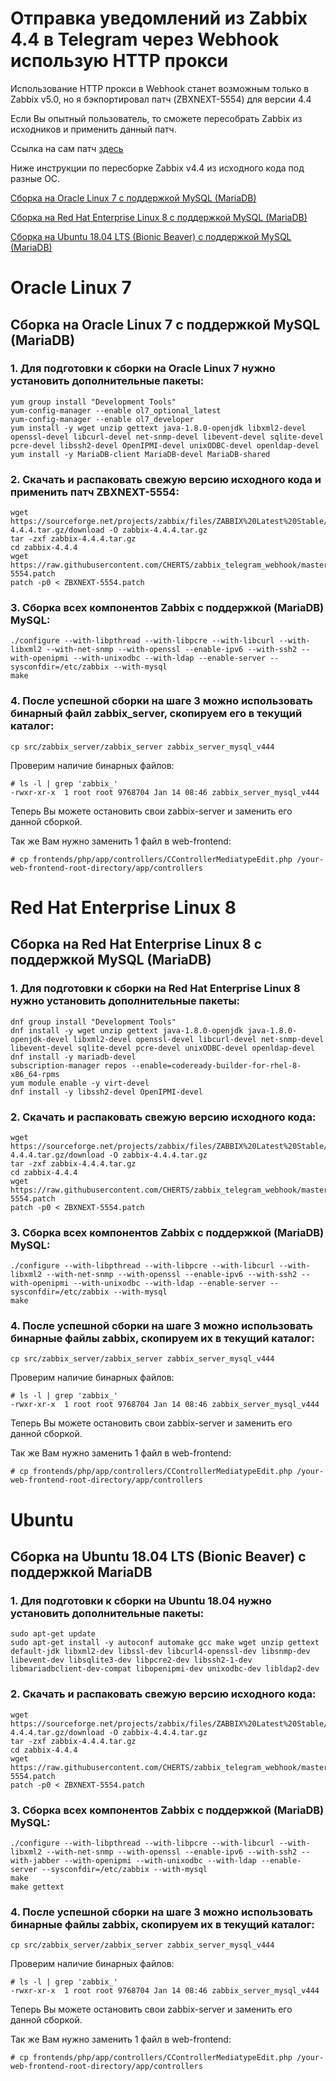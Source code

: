 # Отправка уведомлений из Zabbix 4.4 в Telegram через Webhook использую HTTP прокси

Использование HTTP прокси в Webhook станет возможным только в Zabbix v5.0, но я бэкпортировал патч (ZBXNEXT-5554) для версии 4.4

Если Вы опытный пользователь, то сможете пересобрать Zabbix из исходников и применить данный патч.

Сcылка на сам патч [здесь](https://github.com/CHERTS/zabbix_telegram_webhook/tree/master/patch)

Ниже инструкции по пересборке Zabbix v4.4 из исходного кода под разные ОС.

[Сборка на Oracle Linux 7 с поддержкой MySQL (MariaDB)](#oracle-linux-7)

[Сборка на Red Hat Enterprise Linux 8 с поддержкой MySQL (MariaDB)](#red-hat-enterprise-linux-8)

[Сборка на Ubuntu 18.04 LTS (Bionic Beaver) с поддержкой MySQL (MariaDB)](#ubuntu)

# Oracle Linux 7
## Сборка на Oracle Linux 7 с поддержкой MySQL (MariaDB)

### 1. Для подготовки к сборки на Oracle Linux 7 нужно установить дополнительные пакеты:

~~~~
yum group install "Development Tools"
yum-config-manager --enable ol7_optional_latest
yum-config-manager --enable ol7_developer
yum install -y wget unzip gettext java-1.8.0-openjdk libxml2-devel openssl-devel libcurl-devel net-snmp-devel libevent-devel sqlite-devel pcre-devel libssh2-devel OpenIPMI-devel unixODBC-devel openldap-devel
yum install -y MariaDB-client MariaDB-devel MariaDB-shared
~~~~

### 2. Скачать и распаковать свежую версию исходного кода и применить патч ZBXNEXT-5554:

~~~~
wget https://sourceforge.net/projects/zabbix/files/ZABBIX%20Latest%20Stable/4.4.4/zabbix-4.4.4.tar.gz/download -O zabbix-4.4.4.tar.gz
tar -zxf zabbix-4.4.4.tar.gz
cd zabbix-4.4.4
wget https://raw.githubusercontent.com/CHERTS/zabbix_telegram_webhook/master/patch/ZBXNEXT-5554.patch
patch -p0 < ZBXNEXT-5554.patch
~~~~

### 3. Сборка всех компонентов Zabbix с поддержкой (MariaDB) MySQL:

~~~~
./configure --with-libpthread --with-libpcre --with-libcurl --with-libxml2 --with-net-snmp --with-openssl --enable-ipv6 --with-ssh2 --with-openipmi --with-unixodbc --with-ldap --enable-server --sysconfdir=/etc/zabbix --with-mysql
make
~~~~

### 4. После успешной сборки на шаге 3 можно использовать бинарный файл zabbix_server, скопируем его в текущий каталог:

~~~~
cp src/zabbix_server/zabbix_server zabbix_server_mysql_v444
~~~~

Проверим наличие бинарных файлов:

~~~~
# ls -l | grep 'zabbix_'
-rwxr-xr-x  1 root root 9768704 Jan 14 08:46 zabbix_server_mysql_v444
~~~~

Теперь Вы можете остановить свои zabbix-server и заменить его данной сборкой.

Так же Вам нужно заменить 1 файл в web-frontend:
~~~~
# cp frontends/php/app/controllers/CControllerMediatypeEdit.php /your-web-frontend-root-directory/app/controllers
~~~~

# Red Hat Enterprise Linux 8
## Сборка на Red Hat Enterprise Linux 8 с поддержкой MySQL (MariaDB)

### 1. Для подготовки к сборки на Red Hat Enterprise Linux 8 нужно установить дополнительные пакеты:

~~~~
dnf group install "Development Tools"
dnf install -y wget unzip gettext java-1.8.0-openjdk java-1.8.0-openjdk-devel libxml2-devel openssl-devel libcurl-devel net-snmp-devel libevent-devel sqlite-devel pcre-devel unixODBC-devel openldap-devel
dnf install -y mariadb-devel
subscription-manager repos --enable=codeready-builder-for-rhel-8-x86_64-rpms 
yum module enable -y virt-devel 
dnf install -y libssh2-devel OpenIPMI-devel
~~~~

### 2. Скачать и распаковать свежую версию исходного кода:

~~~~
wget https://sourceforge.net/projects/zabbix/files/ZABBIX%20Latest%20Stable/4.4.4/zabbix-4.4.4.tar.gz/download -O zabbix-4.4.4.tar.gz
tar -zxf zabbix-4.4.4.tar.gz
cd zabbix-4.4.4
wget https://raw.githubusercontent.com/CHERTS/zabbix_telegram_webhook/master/patch/ZBXNEXT-5554.patch
patch -p0 < ZBXNEXT-5554.patch
~~~~

### 3. Сборка всех компонентов Zabbix с поддержкой (MariaDB) MySQL:

~~~~
./configure --with-libpthread --with-libpcre --with-libcurl --with-libxml2 --with-net-snmp --with-openssl --enable-ipv6 --with-ssh2 --with-openipmi --with-unixodbc --with-ldap --enable-server --sysconfdir=/etc/zabbix --with-mysql
make
~~~~

### 4. После успешной сборки на шаге 3 можно использовать бинарные файлы zabbix, скопируем их в текущий каталог:

~~~~
cp src/zabbix_server/zabbix_server zabbix_server_mysql_v444
~~~~

Проверим наличие бинарных файлов:

~~~~
# ls -l | grep 'zabbix_'
-rwxr-xr-x  1 root root 9768704 Jan 14 08:46 zabbix_server_mysql_v444
~~~~

Теперь Вы можете остановить свои zabbix-server и заменить его данной сборкой.

Так же Вам нужно заменить 1 файл в web-frontend:
~~~~
# cp frontends/php/app/controllers/CControllerMediatypeEdit.php /your-web-frontend-root-directory/app/controllers
~~~~

# Ubuntu
## Сборка на Ubuntu 18.04 LTS (Bionic Beaver) с поддержкой MariaDB

### 1. Для подготовки к сборки на Ubuntu 18.04 нужно установить дополнительные пакеты:

~~~~
sudo apt-get update
sudo apt-get install -y autoconf automake gcc make wget unzip gettext default-jdk libxml2-dev libssl-dev libcurl4-openssl-dev libsnmp-dev libevent-dev libsqlite3-dev libpcre2-dev libssh2-1-dev libmariadbclient-dev-compat libopenipmi-dev unixodbc-dev libldap2-dev
~~~~

### 2. Скачать и распаковать свежую версию исходного кода:

~~~~
wget https://sourceforge.net/projects/zabbix/files/ZABBIX%20Latest%20Stable/4.4.4/zabbix-4.4.4.tar.gz/download -O zabbix-4.4.4.tar.gz
tar -zxf zabbix-4.4.4.tar.gz
cd zabbix-4.4.4
wget https://raw.githubusercontent.com/CHERTS/zabbix_telegram_webhook/master/patch/ZBXNEXT-5554.patch
patch -p0 < ZBXNEXT-5554.patch
~~~~

### 3. Сборка всех компонентов Zabbix с поддержкой (MariaDB) MySQL:

~~~~
./configure --with-libpthread --with-libpcre --with-libcurl --with-libxml2 --with-net-snmp --with-openssl --enable-ipv6 --with-ssh2 --with-jabber --with-openipmi --with-unixodbc --with-ldap --enable-server --sysconfdir=/etc/zabbix --with-mysql
make
make gettext
~~~~

### 4. После успешной сборки на шаге 3 можно использовать бинарные файлы zabbix, скопируем их в текущий каталог:

~~~~
cp src/zabbix_server/zabbix_server zabbix_server_mysql_v444
~~~~

Проверим наличие бинарных файлов:

~~~~
# ls -l | grep 'zabbix_'
-rwxr-xr-x  1 root root 9768704 Jan 14 08:46 zabbix_server_mysql_v444
~~~~

Теперь Вы можете остановить свои zabbix-server и заменить его данной сборкой.

Так же Вам нужно заменить 1 файл в web-frontend:
~~~~
# cp frontends/php/app/controllers/CControllerMediatypeEdit.php /your-web-frontend-root-directory/app/controllers
~~~~

